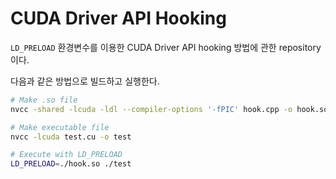 # CUDA Driver API Hooking

`LD_PRELOAD` 환경변수를 이용한 CUDA Driver API hooking 방법에 관한 repository이다.

다음과 같은 방법으로 빌드하고 실행한다.
```bash
# Make .so file
nvcc -shared -lcuda -ldl --compiler-options '-fPIC' hook.cpp -o hook.so

# Make executable file
nvcc -lcuda test.cu -o test

# Execute with LD_PRELOAD
LD_PRELOAD=./hook.so ./test
```